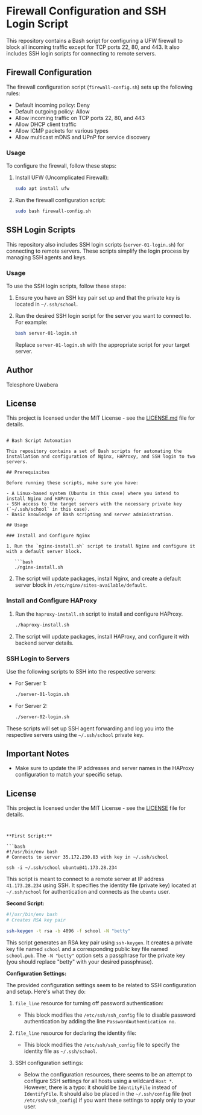 
# Firewall Configuration and SSH Login Script

This repository contains a Bash script for configuring a UFW firewall to block all incoming traffic except for TCP ports 22, 80, and 443. It also includes SSH login scripts for connecting to remote servers.

## Firewall Configuration

The firewall configuration script (`firewall-config.sh`) sets up the following rules:

- Default incoming policy: Deny
- Default outgoing policy: Allow
- Allow incoming traffic on TCP ports 22, 80, and 443
- Allow DHCP client traffic
- Allow ICMP packets for various types
- Allow multicast mDNS and UPnP for service discovery

### Usage

To configure the firewall, follow these steps:

1. Install UFW (Uncomplicated Firewall):

   ```bash
   sudo apt install ufw
   ```

2. Run the firewall configuration script:

   ```bash
   sudo bash firewall-config.sh
   ```

## SSH Login Scripts

This repository also includes SSH login scripts (`server-01-login.sh`) for connecting to remote servers. These scripts simplify the login process by managing SSH agents and keys.

### Usage

To use the SSH login scripts, follow these steps:

1. Ensure you have an SSH key pair set up and that the private key is located in `~/.ssh/school`.

2. Run the desired SSH login script for the server you want to connect to. For example:

   ```bash
   bash server-01-login.sh
   ```

   Replace `server-01-login.sh` with the appropriate script for your target server.

## Author

Telesphore Uwabera

## License

This project is licensed under the MIT License - see the [LICENSE.md](LICENSE.md) file for details.
```

# Bash Script Automation

This repository contains a set of Bash scripts for automating the installation and configuration of Nginx, HAProxy, and SSH login to two servers.

## Prerequisites

Before running these scripts, make sure you have:

- A Linux-based system (Ubuntu in this case) where you intend to install Nginx and HAProxy.
- SSH access to the target servers with the necessary private key (`~/.ssh/school` in this case).
- Basic knowledge of Bash scripting and server administration.

## Usage

### Install and Configure Nginx

1. Run the `nginx-install.sh` script to install Nginx and configure it with a default server block.

   ```bash
   ./nginx-install.sh
   ```

2. The script will update packages, install Nginx, and create a default server block in `/etc/nginx/sites-available/default`.

### Install and Configure HAProxy

1. Run the `haproxy-install.sh` script to install and configure HAProxy.

   ```bash
   ./haproxy-install.sh
   ```

2. The script will update packages, install HAProxy, and configure it with backend server details.

### SSH Login to Servers

Use the following scripts to SSH into the respective servers:

- For Server 1:

   ```bash
   ./server-01-login.sh
   ```

- For Server 2:

   ```bash
   ./server-02-login.sh
   ```

These scripts will set up SSH agent forwarding and log you into the respective servers using the `~/.ssh/school` private key.

## Important Notes

- Make sure to update the IP addresses and server names in the HAProxy configuration to match your specific setup.

## License

This project is licensed under the MIT License - see the [LICENSE](LICENSE) file for details.

```


**First Script:**

```bash
#!/usr/bin/env bash
# Connects to server 35.172.230.83 with key in ~/.ssh/school

ssh -i ~/.ssh/school ubuntu@41.173.28.234
```

This script is meant to connect to a remote server at IP address `41.173.28.234` using SSH. It specifies the identity file (private key) located at `~/.ssh/school` for authentication and connects as the `ubuntu` user.

**Second Script:**

```bash
#!/usr/bin/env bash
# Creates RSA key pair

ssh-keygen -t rsa -b 4096 -f school -N "betty"
```

This script generates an RSA key pair using `ssh-keygen`. It creates a private key file named `school` and a corresponding public key file named `school.pub`. The `-N "betty"` option sets a passphrase for the private key (you should replace "betty" with your desired passphrase).

**Configuration Settings:**

The provided configuration settings seem to be related to SSH configuration and setup. Here's what they do:

1. `file_line` resource for turning off password authentication:
   - This block modifies the `/etc/ssh/ssh_config` file to disable password authentication by adding the line `PasswordAuthentication no`.

2. `file_line` resource for declaring the identity file:
   - This block modifies the `/etc/ssh/ssh_config` file to specify the identity file as `~/.ssh/school`.

3. SSH configuration settings:
   - Below the configuration resources, there seems to be an attempt to configure SSH settings for all hosts using a wildcard `Host *`. However, there is a typo: it should be `IdentityFile` instead of `IdentifyFile`. It should also be placed in the `~/.ssh/config` file (not `/etc/ssh/ssh_config`) if you want these settings to apply only to your user.
